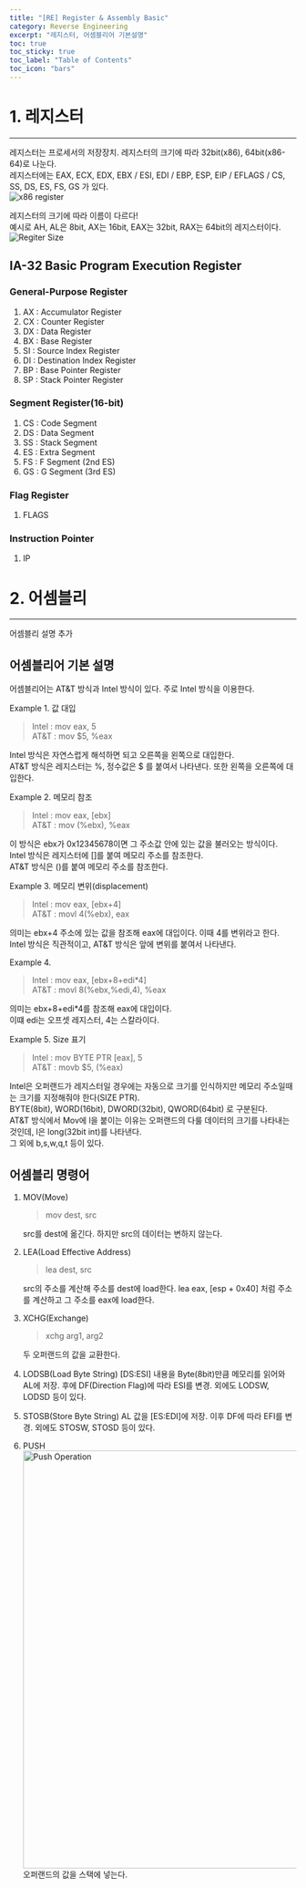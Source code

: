 ```yaml
---
title: "[RE] Register & Assembly Basic"
category: Reverse Engineering
excerpt: "레지스터, 어셈블리어 기본설명"
toc: true
toc_sticky: true
toc_label: "Table of Contents"
toc_icon: "bars"
---
```


# 1. 레지스터
---
레지스터는 프로세서의 저장장치. 레지스터의 크기에 따라 32bit(x86), 64bit(x86-64)로 나눈다.   
레지스터에는 EAX, ECX, EDX, EBX / ESI, EDI / EBP, ESP, EIP / EFLAGS / CS, SS, DS, ES, FS, GS 가 있다.  
![x86 register](https://user-images.githubusercontent.com/45323902/152172176-4395a8e8-8030-416e-bf19-1388188bcc05.png)

레지스터의 크기에 따라 이름이 다르다!   
예시로 AH, AL은 8bit, AX는 16bit, EAX는 32bit, RAX는 64bit의 레지스터이다.
![Regiter Size](https://user-images.githubusercontent.com/45323902/152172148-c8bad396-7180-4a5f-8f6d-7aa1c6b87612.png)

## IA-32 Basic Program Execution Register
### General-Purpose Register
1. AX : Accumulator Register
2. CX : Counter Register
3. DX : Data Register
4. BX : Base Register
5. SI : Source Index Register
6. DI : Destination Index Register
7. BP : Base Pointer Register
8. SP : Stack Pointer Register

### Segment Register(16-bit)
1. CS : Code Segment
2. DS : Data Segment
3. SS : Stack Segment
4. ES : Extra Segment
5. FS : F Segment (2nd ES)
6. GS : G Segment (3rd ES)

### Flag Register
1. FLAGS

### Instruction Pointer
1. IP

# 2. 어셈블리
---
어셈블리 설명 추가

## 어셈블리어 기본 설명
어셈블리어는 AT&T 방식과 Intel 방식이 있다. 주로 Intel 방식을 이용한다.

Example 1. 값 대입   
>Intel : mov eax, 5   
>AT&T : mov $5, %eax

Intel 방식은 자연스럽게 해석하면 되고 오른쪽을 왼쪽으로 대입한다.  
AT&T 방식은 레지스터는 %, 정수값은 $ 를 붙여서 나타낸다. 또한 왼쪽을 오른쪽에 대입한다. 

Example 2. 메모리 참조  
>Intel : mov eax, [ebx]  
>AT&T : mov (%ebx), %eax

이 방식은 ebx가 0x12345678이면 그 주소값 안에 있는 값을 불러오는 방식이다.  
Intel 방식은 레지스터에 []를 붙여 메모리 주소를 참조한다.   
AT&T 방식은 ()를 붙여 메모리 주소를 참조한다. 

Example 3. 메모리 변위(displacement)  
>Intel : mov eax, [ebx+4]   
>AT&T : movl 4(%ebx), eax

의미는 ebx+4 주소에 있는 값을 참조해 eax에 대입이다. 이때 4를 변위라고 한다.  
Intel 방식은 직관적이고, AT&T 방식은 앞에 변위를 붙여서 나타낸다.

Example 4.   
>Intel : mov eax, [ebx+8+edi*4]   
>AT&T : movl 8(%ebx,%edi,4), %eax
 
의미는 ebx+8+edi*4를 참조해 eax에 대입이다.  
이떄 edi는 오프셋 레지스터, 4는 스칼라이다. 

Example 5. Size 표기  
>Intel : mov BYTE PTR [eax], 5   
>AT&T : movb $5, (%eax)  

Intel은 오퍼랜드가 레지스터일 경우에는 자동으로 크기를 인식하지만 메모리 주소일때는 크기를 지정해줘야 한다(SIZE PTR).  
BYTE(8bit), WORD(16bit), DWORD(32bit), QWORD(64bit) 로 구분된다.  
AT&T 방식에서 Mov에 l을 붙이는 이유는 오퍼랜드의 다룰 데이터의 크기를 나타내는 것인데, l은 long(32bit int)를 나타낸다.  
그 외에 b,s,w,q,t 등이 있다.

## 어셈블리 명령어
1. MOV(Move)
    >mov dest, src
    
    src를 dest에 옮긴다. 하지만 src의 데이터는 변하지 않는다.
2. LEA(Load Effective Address)  
    >lea dest, src
    
    src의 주소를 계산해 주소를 dest에 load한다. 
    lea eax, [esp + 0x40] 처럼 주소를 계산하고 그 주소를 eax에 load한다. 
3. XCHG(Exchange)  
    >xchg arg1, arg2
    
    두 오퍼랜드의 값을 교환한다.
4. LODSB(Load Byte String)
    [DS:ESI] 내용을 Byte(8bit)만큼 메모리를 읽어와 AL에 저장. 후에 DF(Direction Flag)에 따라 ESI를 변경.
       외에도 LODSW, LODSD 등이 있다. 
5. STOSB(Store Byte String)
   AL 값을 [ES:EDI]에 저장. 이후 DF에 따라 EFI를 변경. 외에도 STOSW, STOSD 등이 있다.
6. PUSH   
   <img width="733" alt="Push Operation" src="https://user-images.githubusercontent.com/45323902/152172318-51dcc031-08fd-4ee1-864d-179fd8f0cfe0.png">   
	오퍼랜드의 값을 스택에 넣는다.
